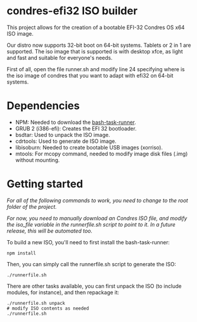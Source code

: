 # condres-efi32 ISO builder

This project allows for the creation of a bootable EFI-32 Condres OS x64 ISO
image. 

Our distro now supports 32-bit boot on 64-bit systems. Tablets or 2 in 1 are supported. The iso image that is supported is with desktop xfce, as light and fast and suitable for everyone's needs.


First of all, open the file runner.sh and modify line 24 specifying where is the iso image of condres that you want to adapt with efi32 on 64-bit systems.

# Dependencies

* NPM: Needed to download the [bash-task-runner](https://github.com/stylemistake/bash-task-runner).
* GRUB 2 (i386-efi): Creates the EFI 32 bootloader.
* bsdtar: Used to unpack the ISO image.
* cdrtools: Used to generate de ISO image.
* libisoburn: Needed to create bootable USB images (xorriso).
* mtools: For mcopy command, needed to modify image disk files (.img) without mounting.

# Getting started

*For all of the following commands to work, you need to change to the root folder
of the project.*

*For now, you need to manually download an Condres ISO file, and modify the
iso_file variable in the runnerfile.sh script to point to it. In a future
release, this will be automated too.*

To build a new ISO, you'll need to first install the bash-task-runner:

    npm install

Then, you can simply call the runnerfile.sh script to generate the ISO:

    ./runnerfile.sh 

There are other tasks available, you can first unpack the ISO 
(to include modules, for instance), and then repackage it:

    ./runnerfile.sh unpack
    # modify ISO contents as needed
    ./runnerfile.sh 
